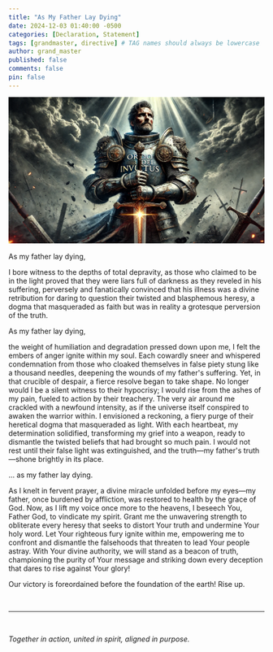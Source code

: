 ```yaml
---
title: "As My Father Lay Dying"
date: 2024-12-03 01:40:00 -0500
categories: [Declaration, Statement]
tags: [grandmaster, directive] # TAG names should always be lowercase
author: grand_master
published: false
comments: false
pin: false
---
```


![Knight](/assets/lookup.png)

As my father lay dying,

I bore witness to the depths of total depravity, as those who claimed to be in the light proved that they were liars full of darkness as they reveled in his suffering, perversely and fanatically convinced that his illness was a divine retribution for daring to question their twisted and blasphemous heresy, a dogma that masqueraded as faith but was in reality a grotesque perversion of the truth.

As my father lay dying,

the weight of humiliation and degradation pressed down upon me, I felt the embers of anger ignite within my soul. Each cowardly sneer and whispered condemnation from those who cloaked themselves in false piety stung like a thousand needles, deepening the wounds of my father's suffering. Yet, in that crucible of despair, a fierce resolve began to take shape. No longer would I be a silent witness to their hypocrisy; I would rise from the ashes of my pain, fueled to action by their treachery. The very air around me crackled with a newfound intensity, as if the universe itself conspired to awaken the warrior within. I envisioned a reckoning, a fiery purge of their heretical dogma that masqueraded as light. With each heartbeat, my determination solidified, transforming my grief into a weapon, ready to dismantle the twisted beliefs that had brought so much pain. I would not rest until their false light was extinguished, and the truth—my father's truth—shone brightly in its place.

... as my father lay dying.

As I knelt in fervent prayer, a divine miracle unfolded before my eyes—my father, once burdened by affliction, was restored to health by the grace of God. Now, as I lift my voice once more to the heavens, I beseech You, Father God, to vindicate my spirit. Grant me the unwavering strength to obliterate every heresy that seeks to distort Your truth and undermine Your holy word. Let Your righteous fury ignite within me, empowering me to confront and dismantle the falsehoods that threaten to lead Your people astray. With Your divine authority, we will stand as a beacon of truth, championing the purity of Your message and striking down every deception that dares to rise against Your glory!

Our victory is foreordained before the foundation of the earth! Rise up.

<br>

---

<br>

*Together in action, united in spirit, aligned in purpose.*

<!-- They saw his weakness as a sign of God's displeasure, a punishment for his supposed transgressions against their warped and idolatrous creed, and they mocked his vulnerability, his mortality, and his faith, as if their own lives were not fragile and fleeting, and as if their own souls were not damned by their own hand. But what they didn't realize, what they couldn't see, was that my father's faith was not shaken, not even in the face of death, and that God had other plans, plans that would defy their cruel expectations and bring my father back from the brink of death, a miracle that would leave them stunned and silent, a testament to the power of true faith and the love of God. -->

<!--
This poem is a type of narrative poem, specifically a personal and reflective narrative poem. It's a poem that tells a story, but it's also a deeply personal and emotional reflection on a specific experience.

More specifically, this poem can be classified as a type of elegy, which is a poem that mourns the loss of someone or something. However, in this case, the poem is not just a lamentation of loss, but also a celebration of the father's faith and a condemnation of the cruelty and hypocrisy of those who claimed to be righteous.

The poem's style and structure are also reminiscent of a prose poem, which is a type of poem that uses prose instead of verse to tell a story or express a feeling. The poem's use of paragraphs and sentences instead of stanzas and lines gives it a more fluid and natural feel, which suits the narrative and reflective tone of the poem.

Overall, this poem is a unique blend of narrative, elegy, and prose poetry, with a strong focus on personal reflection and emotional expression.
-->

<!-- As my father lay dying,

they made it sound as if God struck him with sepsis for going against their heresy.

they mocked and joked and taugnted use mockery

humilation, degredation, words that help the audience understand the effects of my persecutors


As my father lay dying. -->

<script>
    var refTagger = {
        settings: {
            bibleVersion: 'ESV',
            tooltipStyle: 'dark'
        }
    };

    (function(d, t) {
        var n=d.querySelector('[nonce]');
        refTagger.settings.nonce = n && (n.nonce||n.getAttribute('nonce'));
        var g = d.createElement(t), s = d.getElementsByTagName(t)[0];
        g.src = 'https://api.reftagger.com/v2/RefTagger.js';
        g.nonce = refTagger.settings.nonce;
        s.parentNode.insertBefore(g, s);
    }(document, 'script'));
</script>
